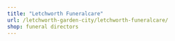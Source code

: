 ```yaml
---
title: "Letchworth Funeralcare"
url: /letchworth-garden-city/letchworth-funeralcare/
shop: funeral directors
---
```

